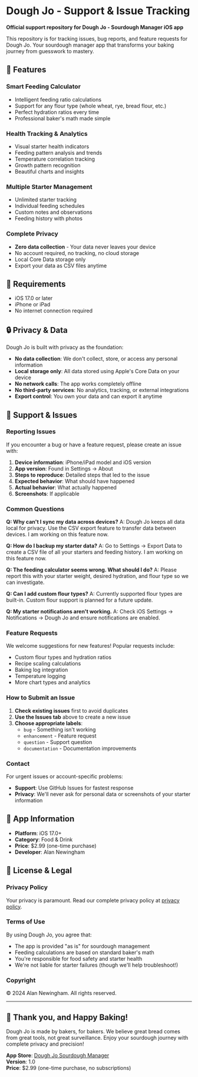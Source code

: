 # Dough Jo - Support & Issue Tracking

**Official support repository for Dough Jo - Sourdough Manager iOS app**

This repository is for tracking issues, bug reports, and feature requests for Dough Jo. Your sourdough manager app that transforms your baking journey from guesswork to mastery.

## 🥖 Features

### Smart Feeding Calculator
- Intelligent feeding ratio calculations
- Support for any flour type (whole wheat, rye, bread flour, etc.)
- Perfect hydration ratios every time
- Professional baker's math made simple

### Health Tracking & Analytics
- Visual starter health indicators
- Feeding pattern analysis and trends
- Temperature correlation tracking
- Growth pattern recognition
- Beautiful charts and insights

### Multiple Starter Management
- Unlimited starter tracking
- Individual feeding schedules
- Custom notes and observations
- Feeding history with photos

### Complete Privacy
- **Zero data collection** - Your data never leaves your device
- No account required, no tracking, no cloud storage
- Local Core Data storage only
- Export your data as CSV files anytime

## 📱 Requirements

- iOS 17.0 or later
- iPhone or iPad
- No internet connection required

## 🔒 Privacy & Data

Dough Jo is built with privacy as the foundation:

- **No data collection**: We don't collect, store, or access any personal information
- **Local storage only**: All data stored using Apple's Core Data on your device
- **No network calls**: The app works completely offline
- **No third-party services**: No analytics, tracking, or external integrations
- **Export control**: You own your data and can export it anytime

## 💬 Support & Issues

### Reporting Issues

If you encounter a bug or have a feature request, please create an issue with:

1. **Device information**: iPhone/iPad model and iOS version
2. **App version**: Found in Settings → About
3. **Steps to reproduce**: Detailed steps that led to the issue
4. **Expected behavior**: What should have happened
5. **Actual behavior**: What actually happened
6. **Screenshots**: If applicable

### Common Questions

**Q: Why can't I sync my data across devices?**
A: Dough Jo keeps all data local for privacy. Use the CSV export feature to transfer data between devices. I am working on this feature now.

**Q: How do I backup my starter data?**
A: Go to Settings → Export Data to create a CSV file of all your starters and feeding history. I am working on this feature now.

**Q: The feeding calculator seems wrong. What should I do?**
A: Please report this with your starter weight, desired hydration, and flour type so we can investigate.

**Q: Can I add custom flour types?**
A: Currently supported flour types are built-in. Custom flour support is planned for a future update.

**Q: My starter notifications aren't working.**
A: Check iOS Settings → Notifications → Dough Jo and ensure notifications are enabled.

### Feature Requests

We welcome suggestions for new features! Popular requests include:

- Custom flour types and hydration ratios
- Recipe scaling calculations
- Baking log integration
- Temperature logging
- More chart types and analytics

### How to Submit an Issue

1. **Check existing issues** first to avoid duplicates
2. **Use the Issues tab** above to create a new issue
3. **Choose appropriate labels**:
   - `bug` - Something isn't working
   - `enhancement` - Feature request
   - `question` - Support question
   - `documentation` - Documentation improvements

### Contact

For urgent issues or account-specific problems:

- **Support**: Use GitHub Issues for fastest response
- **Privacy**: We'll never ask for personal data or screenshots of your starter information

## 📱 App Information

- **Platform**: iOS 17.0+
- **Category**: Food & Drink
- **Price**: $2.99 (one-time purchase)
- **Developer**: Alan Newingham

## 📄 License & Legal

### Privacy Policy
Your privacy is paramount. Read our complete privacy policy at [privacy policy](https://raw.githubusercontent.com/01000001-01001110/Dough-Jo-Sourdough-Manager/refs/heads/main/docs/privacy-policy.md).

### Terms of Use
By using Dough Jo, you agree that:
- The app is provided "as is" for sourdough management
- Feeding calculations are based on standard baker's math
- You're responsible for food safety and starter health
- We're not liable for starter failures (though we'll help troubleshoot!)

### Copyright
© 2024 Alan Newingham. All rights reserved.

---

## 🍞 Thank you, and Happy Baking!

Dough Jo is made by bakers, for bakers. We believe great bread comes from great tools, not great surveillance. Enjoy your sourdough journey with complete privacy and precision!

**App Store**: [Dough Jo Sourdough Manager](https://apps.apple.com/us/app/dough-jo-sourdough-manager/id6751474388?uo=2)  
**Version**: 1.0  
**Price**: $2.99 (one-time purchase, no subscriptions)
